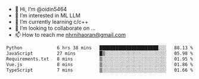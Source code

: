- 👋 Hi, I’m @oidin5464
- 👀 I’m interested in ML LLM
- 🌱 I’m currently learning c/c++
- 💞️ I’m looking to collaborate on ...
- 📫 How to reach me nhrnihaoran@gmail.com

<!--START_SECTION:waka-->

```txt
Python             6 hrs 38 mins   ██████████████████████░░░   88.13 %
JavaScript         27 mins         █▒░░░░░░░░░░░░░░░░░░░░░░░   05.98 %
Requirements.txt   8 mins          ▒░░░░░░░░░░░░░░░░░░░░░░░░   01.95 %
Vue.js             8 mins          ▒░░░░░░░░░░░░░░░░░░░░░░░░   01.86 %
TypeScript         7 mins          ▒░░░░░░░░░░░░░░░░░░░░░░░░   01.66 %
```

<!--END_SECTION:waka-->

<!---
oidin5464/oidin5464 is a ✨ special ✨ repository because its `README.md` (this file) appears on your GitHub profile.
You can click the Preview link to take a look at your changes.
--->
